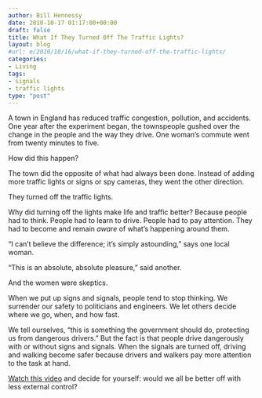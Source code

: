 ```yaml
---
author: Bill Hennessy
date: 2010-10-17 01:17:00+00:00
draft: false
title: What If They Turned Off The Traffic Lights?
layout: blog
#url: e/2010/10/16/what-if-they-turned-off-the-traffic-lights/
categories:
- Living
tags:
- signals
- traffic lights
type: "post"
---
```


A town in England has reduced traffic congestion, pollution, and accidents. One year after the experiment began, the townspeople gushed over the change in the people and the way they drive. One woman’s commute went from twenty minutes to five.

 

How did this happen?

 

The town did the opposite of what had always been done. Instead of adding more traffic lights or signs or spy cameras, they went the other direction.

 

They turned off the traffic lights.

 

Why did turning off the lights make life and traffic better? Because people had to think. People had to learn to drive. People had to pay attention. They had to become and remain _aware_ of what’s happening around them. 

 

“I can’t believe the difference; it’s simply astounding,” says one local woman.

 

“This is an absolute, absolute pleasure,” said another.

 

And the women were skeptics.

 

When we put up signs and signals, people tend to stop thinking. We surrender our safety to politicians and engineers. We let others decide where we go, when, and how fast.

 

We tell ourselves, “this is something the government should do, protecting us from dangerous drivers.” But the fact is that people drive dangerously with or without signs and signals. When the signals are turned off, driving and walking become safer because drivers and walkers pay more attention to the task at hand.

 

[Watch this video](https://wimp.com/trafficlights) and decide for yourself: would we all be better off with less external control?

